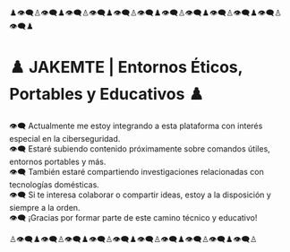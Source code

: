 ♟️👁️‍🗨️♙👁️‍🗨️♟️👁️‍🗨️♙👁️‍🗨️♟️👁️‍🗨️♙👁️‍🗨️♟️👁️‍🗨️♙👁️‍🗨️♟️👁️‍🗨️♙👁️‍🗨️♟️👁️‍🗨️♙👁️‍🗨️♟️

# ♟️ JAKEMTE | Entornos Éticos, Portables y Educativos ♟️

👁️‍🗨️ Actualmente me estoy integrando a esta plataforma con interés especial en la ciberseguridad.  
👁️‍🗨️ Estaré subiendo contenido próximamente sobre comandos útiles, entornos portables y más.  
👁️‍🗨️ También estaré compartiendo investigaciones relacionadas con tecnologías domésticas.  
👁️‍🗨️ Si te interesa colaborar o compartir ideas, estoy a la disposición y siempre a la orden.  
👁️‍🗨️ ¡Gracias por formar parte de este camino técnico y educativo!

♙👁️‍🗨️♟️👁️‍🗨️♙👁️‍🗨️♟️👁️‍🗨️♙👁️‍🗨️♟️👁️‍🗨️♙👁️‍🗨️♟️👁️‍🗨️♙👁️‍🗨️♟️👁️‍🗨️♙